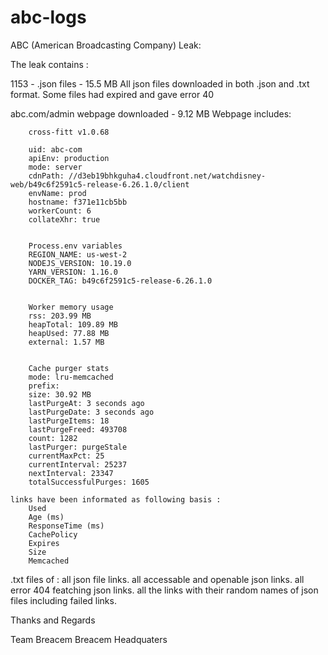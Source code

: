 # abc-logs
ABC (American Broadcasting Company) Leak:

The leak contains : 


1153 - .json files - 15.5 MB
	All json files downloaded in both .json and .txt format. 
	Some files had expired and gave error 40


abc.com/admin webpage downloaded - 9.12 MB
	Webpage includes:
		
		cross-fitt v1.0.68

		uid: abc-com
		apiEnv: production
		mode: server
		cdnPath: //d3eb19bhkguha4.cloudfront.net/watchdisney-web/b49c6f2591c5-release-6.26.1.0/client
		envName: prod
		hostname: f371e11cb5bb
		workerCount: 6
		collateXhr: true


		Process.env variables
		REGION_NAME: us-west-2
		NODEJS_VERSION: 10.19.0
		YARN_VERSION: 1.16.0
		DOCKER_TAG: b49c6f2591c5-release-6.26.1.0


		Worker memory usage
		rss: 203.99 MB
		heapTotal: 109.89 MB
		heapUsed: 77.88 MB
		external: 1.57 MB


		Cache purger stats
		mode: lru-memcached
		prefix:
		size: 30.92 MB
		lastPurgeAt: 3 seconds ago
		lastPurgeDate: 3 seconds ago
		lastPurgeItems: 18
		lastPurgeFreed: 493708
		count: 1282
		lastPurger: purgeStale
		currentMaxPct: 25
		currentInterval: 25237
		nextInterval: 23347
		totalSuccessfulPurges: 1605

	links have been informated as following basis : 
		Used
		Age (ms)
		ResponseTime (ms)
		CachePolicy
		Expires
		Size
		Memcached

.txt files of :
	all json file links.
	all accessable and openable json links.
	all error 404 featching json links.
	all the links with their random names of json files including failed links.


Thanks and Regards

Team Breacem
Breacem Headquaters
